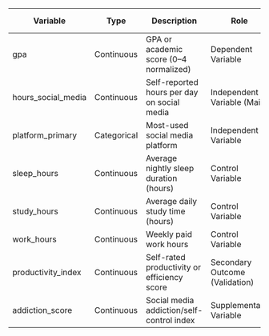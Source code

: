 | Variable | Type | Description | Role | Present In |
|---|---|---|---|---|
| gpa | Continuous | GPA or academic score (0–4 normalized) | Dependent Variable | Primary |
| hours_social_media | Continuous | Self-reported hours per day on social media | Independent Variable (Main) | — |
| platform_primary | Categorical | Most-used social media platform | Independent Variable | Primary |
| sleep_hours | Continuous | Average nightly sleep duration (hours) | Control Variable | Primary |
| study_hours | Continuous | Average daily study time (hours) | Control Variable | Primary |
| work_hours | Continuous | Weekly paid work hours | Control Variable | Primary |
| productivity_index | Continuous | Self-rated productivity or efficiency score | Secondary Outcome (Validation) | — |
| addiction_score | Continuous | Social media addiction/self-control index | Supplementary Variable | Primary |
